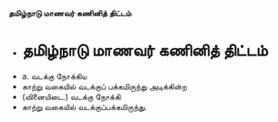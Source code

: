 **தமிழ்நாடு மாணவர் கணினித் திட்டம்**
- # தமிழ்நாடு மாணவர் கணினித் திட்டம்
- a. வடக்கு நோக்கிய
- காற்று வகையில் வடக்குப் பக்கமிருந்து அடிக்கின்ற
- (வினையிடை.) வடக்கு நோக்கி
- காற்று வகையில் வடக்குப்பக்கமிருந்து.

